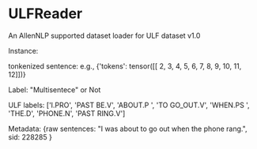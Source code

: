 # ULFReader
An AllenNLP supported dataset loader for ULF dataset v1.0

Instance:

tonkenized sentence: e.g., {'tokens': tensor([[ 2,  3,  4,  5,  6,  7,  8,  9, 10, 11, 12]])} 

Label: "Multisentece" or Not

ULF labels: ['I.PRO', 'PAST BE.V', 'ABOUT.P ', 'TO GO_OUT.V', 'WHEN.PS ', 'THE.D', 'PHONE.N', 'PAST RING.V']

Metadata: {raw sentences: "I was about to go out when the phone rang.", sid: 228285 }
